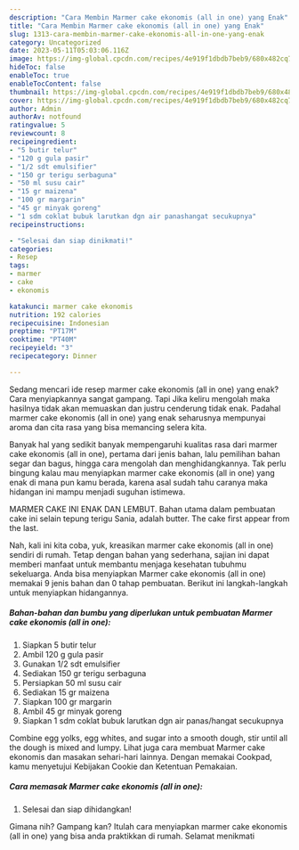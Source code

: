 ```yaml
---
description: "Cara Membin Marmer cake ekonomis (all in one) yang Enak"
title: "Cara Membin Marmer cake ekonomis (all in one) yang Enak"
slug: 1313-cara-membin-marmer-cake-ekonomis-all-in-one-yang-enak
category: Uncategorized
date: 2023-05-11T05:03:06.116Z
image: https://img-global.cpcdn.com/recipes/4e919f1dbdb7beb9/680x482cq70/marmer-cake-ekonomis-all-in-one-foto-resep-utama.jpg
hideToc: false
enableToc: true
enableTocContent: false
thumbnail: https://img-global.cpcdn.com/recipes/4e919f1dbdb7beb9/680x482cq70/marmer-cake-ekonomis-all-in-one-foto-resep-utama.jpg
cover: https://img-global.cpcdn.com/recipes/4e919f1dbdb7beb9/680x482cq70/marmer-cake-ekonomis-all-in-one-foto-resep-utama.jpg
author: Admin
authorAv: notfound
ratingvalue: 5
reviewcount: 8
recipeingredient:
- "5 butir telur"
- "120 g gula pasir"
- "1/2 sdt emulsifier"
- "150 gr terigu serbaguna"
- "50 ml susu cair"
- "15 gr maizena"
- "100 gr margarin"
- "45 gr minyak goreng"
- "1 sdm coklat bubuk larutkan dgn air panashangat secukupnya"
recipeinstructions:

- "Selesai dan siap dinikmati!"
categories:
- Resep
tags:
- marmer
- cake
- ekonomis

katakunci: marmer cake ekonomis 
nutrition: 192 calories
recipecuisine: Indonesian
preptime: "PT17M"
cooktime: "PT40M"
recipeyield: "3"
recipecategory: Dinner

---
```



Sedang mencari ide resep marmer cake ekonomis (all in one) yang enak? Cara menyiapkannya sangat gampang. Tapi Jika keliru mengolah maka hasilnya tidak akan memuaskan dan justru cenderung tidak enak. Padahal marmer cake ekonomis (all in one) yang enak seharusnya mempunyai aroma dan cita rasa yang bisa memancing selera kita.


Banyak hal yang sedikit banyak mempengaruhi kualitas rasa dari marmer cake ekonomis (all in one), pertama dari jenis bahan, lalu pemilihan bahan segar dan bagus, hingga cara mengolah dan menghidangkannya. Tak perlu bingung kalau mau menyiapkan marmer cake ekonomis (all in one) yang enak di mana pun kamu berada, karena asal sudah tahu caranya maka hidangan ini mampu menjadi suguhan istimewa.

MARMER CAKE INI ENAK DAN LEMBUT. Bahan utama dalam pembuatan cake ini selain tepung terigu Sania, adalah butter. The cake first appear from the last.


Nah, kali ini kita coba, yuk, kreasikan marmer cake ekonomis (all in one) sendiri di rumah. Tetap dengan bahan yang sederhana, sajian ini dapat memberi manfaat untuk membantu menjaga kesehatan tubuhmu sekeluarga. Anda bisa menyiapkan Marmer cake ekonomis (all in one) memakai 9 jenis bahan dan 0 tahap pembuatan. Berikut ini langkah-langkah untuk menyiapkan hidangannya.

<!--inarticleads1-->

##### Bahan-bahan dan bumbu yang diperlukan untuk pembuatan Marmer cake ekonomis (all in one):

1. Siapkan 5 butir telur
1. Ambil 120 g gula pasir
1. Gunakan 1/2 sdt emulsifier
1. Sediakan 150 gr terigu serbaguna
1. Persiapkan 50 ml susu cair
1. Sediakan 15 gr maizena
1. Siapkan 100 gr margarin
1. Ambil 45 gr minyak goreng
1. Siapkan 1 sdm coklat bubuk larutkan dgn air panas/hangat secukupnya


Combine egg yolks, egg whites, and sugar into a smooth dough, stir until all the dough is mixed and lumpy. Lihat juga cara membuat Marmer cake ekonomis dan masakan sehari-hari lainnya. Dengan memakai Cookpad, kamu menyetujui Kebijakan Cookie dan Ketentuan Pemakaian. 

<!--inarticleads2-->

##### Cara memasak Marmer cake ekonomis (all in one):


1. Selesai dan siap dihidangkan!



Gimana nih? Gampang kan? Itulah cara menyiapkan marmer cake ekonomis (all in one) yang bisa anda praktikkan di rumah. Selamat menikmati
